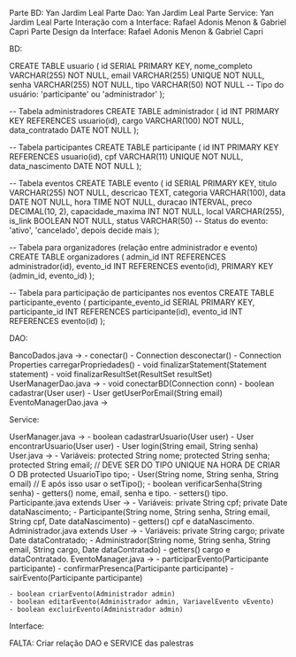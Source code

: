 Parte BD: Yan Jardim Leal
Parte Dao: Yan Jardim Leal
Parte Service: Yan Jardim Leal
Parte Interação com a Interface: Rafael Adonis Menon & Gabriel Capri
Parte Design da Interface: Rafael Adonis Menon & Gabriel Capri

BD:

CREATE TABLE usuario (
    id SERIAL PRIMARY KEY,
    nome_completo VARCHAR(255) NOT NULL,
    email VARCHAR(255) UNIQUE NOT NULL,
    senha VARCHAR(255) NOT NULL,
    tipo VARCHAR(50) NOT NULL -- Tipo do usuário: 'participante' ou 'administrador'
);

-- Tabela administradores
CREATE TABLE administrador (
    id INT PRIMARY KEY REFERENCES usuario(id),
    cargo VARCHAR(100) NOT NULL,
    data_contratado DATE NOT NULL
);

-- Tabela participantes
CREATE TABLE participante (
    id INT PRIMARY KEY REFERENCES usuario(id),
    cpf VARCHAR(11) UNIQUE NOT NULL,
    data_nascimento DATE NOT NULL
);

-- Tabela eventos
CREATE TABLE evento (
    id SERIAL PRIMARY KEY,
    titulo VARCHAR(255) NOT NULL,
    descricao TEXT,
    categoria VARCHAR(100),
    data DATE NOT NULL,
    hora TIME NOT NULL,
    duracao INTERVAL,
    preco DECIMAL(10, 2),
    capacidade_maxima INT NOT NULL,
    local VARCHAR(255),
    is_link BOOLEAN NOT NULL,
    status VARCHAR(50) -- Status do evento: 'ativo', 'cancelado', depois decide mais
);

-- Tabela para organizadores (relação entre administrador e evento)
CREATE TABLE organizadores (
    admin_id INT REFERENCES administrador(id),
    evento_id INT REFERENCES evento(id),
    PRIMARY KEY (admin_id, evento_id)
);

-- Tabela para participação de participantes nos eventos
CREATE TABLE participante_evento (
    participante_evento_id SERIAL PRIMARY KEY,
    participante_id INT REFERENCES participante(id),
    evento_id INT REFERENCES evento(id)
);

DAO:

BancoDados.java ->
	- conectar()
	- Connection desconectar()
	- Connection Properties carregarPropriedades()
	- void finalizarStatement(Statement statement)
	- void finalizarResultSet(ResultSet resultSet)
UserManagerDao.java ->
	- void conectarBD(Connection conn)
	- boolean cadastrar(User user)
	- User getUserPorEmail(String email)
EventoManagerDao.java ->

Service:

UserManager.java ->
	- boolean cadastrarUsuario(User user)
	- User encontrarUsuario(User user)
	- User login(String email, String senha)
User.java ->
	- Variáveis:
		protected String nome;
		protected String senha;
		protected String email; // DEVE SER DO TIPO UNIQUE NA HORA DE CRIAR O DB
		protected UsuarioTipo tipo;
	- User(String nome, String senha, String email) // E após isso usar o setTipo();
	- boolean verificarSenha(String senha)
	- getters() nome, email, senha e tipo.
	- setters() tipo.
Participante.java extends User ->
	- Variáveis:
		private String cpf;
		private Date dataNascimento;
	- Participante(String nome, String senha, String email, String cpf, Date dataNascimento)
	- getters() cpf e dataNascimento.
Administrador.java extends User ->
	- Variáveis:
		private String cargo;
		private Date dataContratado;
	- Administrador(String nome, String senha, String email, String cargo, Date dataContratado)
	- getters() cargo e dataContratado.
EventoManager.java ->
	- participarEvento(Participante participante)
	- confirmarPresenca(Participante participante)
	- sairEvento(Participante participante)
	
	- boolean criarEvento(Administrador admin)
	- boolean editarEvento(Administrador admin, VariavelEvento vEvento)
	- boolean excluirEvento(Administrador admin)

Interface:

FALTA:
Criar relação DAO e SERVICE das palestras
